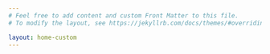 ```yaml
---
# Feel free to add content and custom Front Matter to this file.
# To modify the layout, see https://jekyllrb.com/docs/themes/#overriding-theme-defaults

layout: home-custom
---
```

